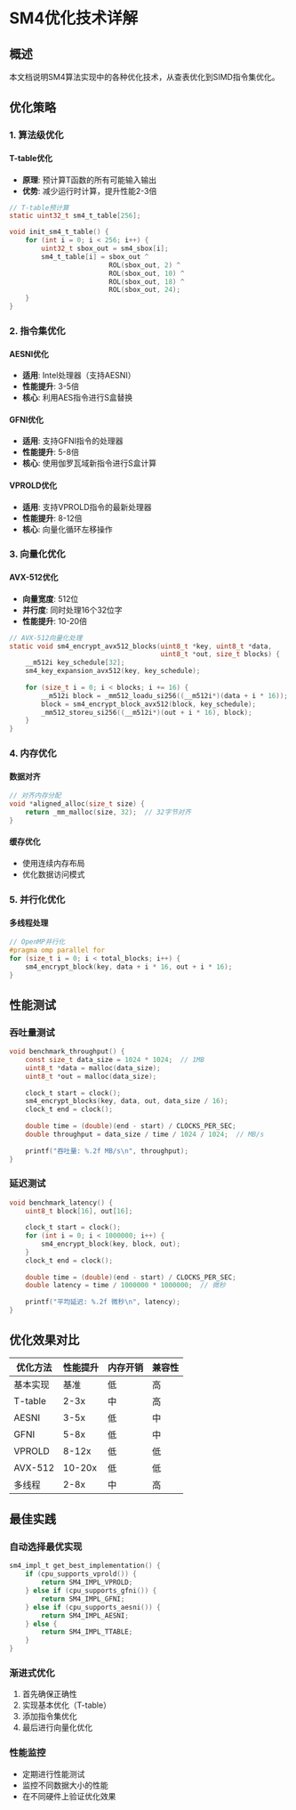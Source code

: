 # SM4优化技术详解

## 概述

本文档说明SM4算法实现中的各种优化技术，从查表优化到SIMD指令集优化。

## 优化策略

### 1. 算法级优化

#### T-table优化
- **原理**: 预计算T函数的所有可能输入输出
- **优势**: 减少运行时计算，提升性能2-3倍

```c
// T-table预计算
static uint32_t sm4_t_table[256];

void init_sm4_t_table() {
    for (int i = 0; i < 256; i++) {
        uint32_t sbox_out = sm4_sbox[i];
        sm4_t_table[i] = sbox_out ^ 
                         ROL(sbox_out, 2) ^ 
                         ROL(sbox_out, 10) ^ 
                         ROL(sbox_out, 18) ^ 
                         ROL(sbox_out, 24);
    }
}
```

### 2. 指令集优化

#### AESNI优化
- **适用**: Intel处理器（支持AESNI）
- **性能提升**: 3-5倍
- **核心**: 利用AES指令进行S盒替换

#### GFNI优化
- **适用**: 支持GFNI指令的处理器
- **性能提升**: 5-8倍
- **核心**: 使用伽罗瓦域新指令进行S盒计算

#### VPROLD优化
- **适用**: 支持VPROLD指令的最新处理器
- **性能提升**: 8-12倍
- **核心**: 向量化循环左移操作

### 3. 向量化优化

#### AVX-512优化
- **向量宽度**: 512位
- **并行度**: 同时处理16个32位字
- **性能提升**: 10-20倍

```c
// AVX-512向量化处理
static void sm4_encrypt_avx512_blocks(uint8_t *key, uint8_t *data, 
                                      uint8_t *out, size_t blocks) {
    __m512i key_schedule[32];
    sm4_key_expansion_avx512(key, key_schedule);
    
    for (size_t i = 0; i < blocks; i += 16) {
        __m512i block = _mm512_loadu_si256((__m512i*)(data + i * 16));
        block = sm4_encrypt_block_avx512(block, key_schedule);
        _mm512_storeu_si256((__m512i*)(out + i * 16), block);
    }
}
```

### 4. 内存优化

#### 数据对齐
```c
// 对齐内存分配
void *aligned_alloc(size_t size) {
    return _mm_malloc(size, 32);  // 32字节对齐
}
```

#### 缓存优化
- 使用连续内存布局
- 优化数据访问模式

### 5. 并行化优化

#### 多线程处理
```c
// OpenMP并行化
#pragma omp parallel for
for (size_t i = 0; i < total_blocks; i++) {
    sm4_encrypt_block(key, data + i * 16, out + i * 16);
}
```

## 性能测试

### 吞吐量测试
```c
void benchmark_throughput() {
    const size_t data_size = 1024 * 1024;  // 1MB
    uint8_t *data = malloc(data_size);
    uint8_t *out = malloc(data_size);
    
    clock_t start = clock();
    sm4_encrypt_blocks(key, data, out, data_size / 16);
    clock_t end = clock();
    
    double time = (double)(end - start) / CLOCKS_PER_SEC;
    double throughput = data_size / time / 1024 / 1024;  // MB/s
    
    printf("吞吐量: %.2f MB/s\n", throughput);
}
```

### 延迟测试
```c
void benchmark_latency() {
    uint8_t block[16], out[16];
    
    clock_t start = clock();
    for (int i = 0; i < 1000000; i++) {
        sm4_encrypt_block(key, block, out);
    }
    clock_t end = clock();
    
    double time = (double)(end - start) / CLOCKS_PER_SEC;
    double latency = time / 1000000 * 1000000;  // 微秒
    
    printf("平均延迟: %.2f 微秒\n", latency);
}
```

## 优化效果对比

| 优化方法 | 性能提升 | 内存开销 | 兼容性 |
|---------|---------|---------|--------|
| 基本实现 | 基准 | 低 | 高 |
| T-table | 2-3x | 中 | 高 |
| AESNI | 3-5x | 低 | 中 |
| GFNI | 5-8x | 低 | 中 |
| VPROLD | 8-12x | 低 | 低 |
| AVX-512 | 10-20x | 低 | 低 |
| 多线程 | 2-8x | 中 | 高 |

## 最佳实践

### 自动选择最优实现
```c
sm4_impl_t get_best_implementation() {
    if (cpu_supports_vprold()) {
        return SM4_IMPL_VPROLD;
    } else if (cpu_supports_gfni()) {
        return SM4_IMPL_GFNI;
    } else if (cpu_supports_aesni()) {
        return SM4_IMPL_AESNI;
    } else {
        return SM4_IMPL_TTABLE;
    }
}
```

### 渐进式优化
1. 首先确保正确性
2. 实现基本优化（T-table）
3. 添加指令集优化
4. 最后进行向量化优化

### 性能监控
- 定期进行性能测试
- 监控不同数据大小的性能
- 在不同硬件上验证优化效果 